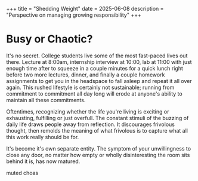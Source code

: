 +++
title = "Shedding Weight"
date = 2025-06-08
description = "Perspective on managing growing responsibility"
+++

# Busy or Chaotic?

It's no secret. College students live some of the most fast-paced lives out there. Lecture at 8:00am, internship interview at 10:00, lab at 11:00 with just enough time after to squeeze in a couple minutes for a quick lunch right before two more lectures, dinner, and finally a couple homework assignments to get you in the headspace to fall asleep and repeat it all over again. This rushed lifestyle is certainly not sustainable; running from commitment to commitment all day long will erode at anyone's ability to maintain all these commitments.

Oftentimes, recognizing whether the life you're living is exciting or exhausting, fulfilling or just overfull. The constant stimuli of the buzzing of daily life draws people away from reflection. It discourages frivolous thought, then remolds the meaning of what frivolous is to capture what all this work really should be for.

It's become it's own separate entity. The symptom of your unwillingness to close any door, no matter how empty or wholly disinteresting the room sits behind it is, has now matured. 

muted choas
